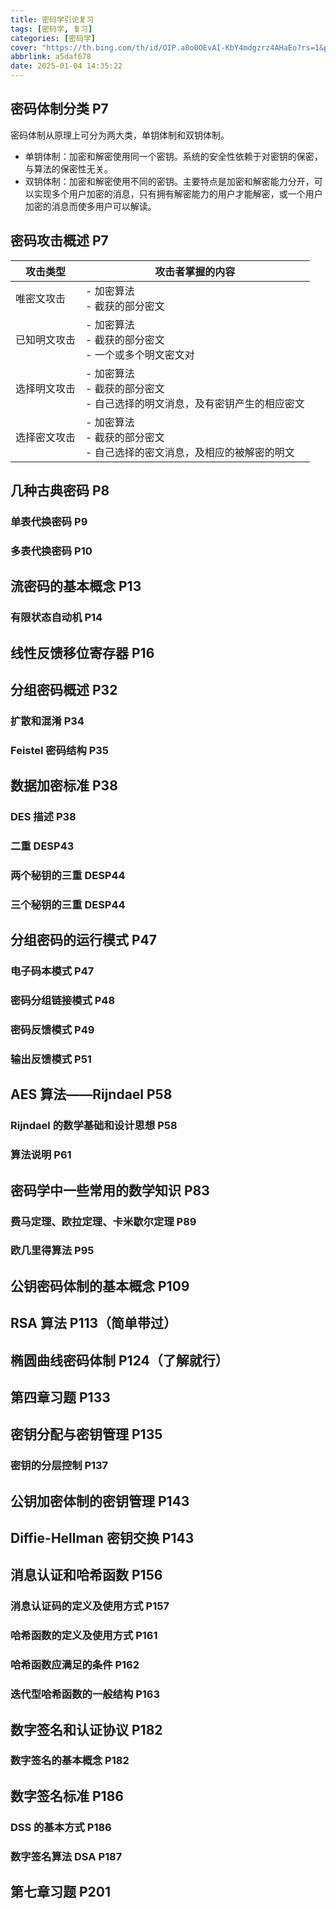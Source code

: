 ```yaml
---
title: 密码学引论复习
tags: [密码学, 复习]
categories: [密码学]
cover: "https://th.bing.com/th/id/OIP.a0o0OEvAI-KbY4mdgzrz4AHaEo?rs=1&pid=ImgDetMain"
abbrlink: a5daf678
date: 2025-01-04 14:35:22
---
```


## 密码体制分类 P7

密码体制从原理上可分为两大类，单钥体制和双钥体制。

- 单钥体制：加密和解密使用同一个密钥。系统的安全性依赖于对密钥的保密，与算法的保密性无关。
- 双钥体制：加密和解密使用不同的密钥。主要特点是加密和解密能力分开，可以实现多个用户加密的消息，只有拥有解密能力的用户才能解密，或一个用户加密的消息而使多用户可以解读。

## 密码攻击概述 P7

| 攻击类型     | 攻击者掌握的内容                                             |
| ------------ | ------------------------------------------------------------ |
| 唯密文攻击   | - 加密算法<br />- 截获的部分密文                             |
| 已知明文攻击 | - 加密算法<br />- 截获的部分密文<br />- 一个或多个明文密文对 |
| 选择明文攻击 | - 加密算法<br />- 截获的部分密文<br />- 自己选择的明文消息，及有密钥产生的相应密文 |
| 选择密文攻击 | - 加密算法<br />- 截获的部分密文<br />- 自己选择的密文消息，及相应的被解密的明文 |

## 几种古典密码 P8

### 单表代换密码 P9

### 多表代换密码 P10

## 流密码的基本概念 P13

### 有限状态自动机 P14

## 线性反馈移位寄存器 P16

## 分组密码概述 P32

### 扩散和混淆 P34

### Feistel 密码结构 P35

## 数据加密标准 P38

### DES 描述 P38

### 二重 DESP43

### 两个秘钥的三重 DESP44

### 三个秘钥的三重 DESP44

## 分组密码的运行模式 P47

### 电子码本模式 P47

### 密码分组链接模式 P48

### 密码反馈模式 P49

### 输出反馈模式 P51

## AES 算法——Rijndael P58

### Rijndael 的数学基础和设计思想 P58

### 算法说明 P61

## 密码学中一些常用的数学知识 P83

### 费马定理、欧拉定理、卡米歇尔定理 P89

### 欧几里得算法 P95

## 公钥密码体制的基本概念 P109

## RSA 算法 P113（简单带过）

## 椭圆曲线密码体制 P124（了解就行）

## 第四章习题 P133

## 密钥分配与密钥管理 P135

### 密钥的分层控制 P137

## 公钥加密体制的密钥管理 P143

## Diffie-Hellman 密钥交换 P143

## 消息认证和哈希函数 P156

### 消息认证码的定义及使用方式 P157

### 哈希函数的定义及使用方式 P161

### 哈希函数应满足的条件 P162

### 迭代型哈希函数的一般结构 P163

## 数字签名和认证协议 P182

### 数字签名的基本概念 P182

## 数字签名标准 P186

### DSS 的基本方式 P186

### 数字签名算法 DSA P187

## 第七章习题 P201
